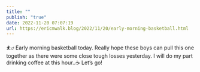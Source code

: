 ```yaml
---
title: ""
publish: "true"
date: 2022-11-20 07:07:19
url: https://ericmwalk.blog/2022/11/20/early-morning-basketball.html
---
```

<div xmlns="http://www.w3.org/1999/xhtml">
<p>⛹️‍♂️ Early morning basketball today. Really hope these boys can pull this one together as there were some close tough losses yesterday. I will do my part drinking coffee at this hour..☕️ Let’s go!</p>
</div>